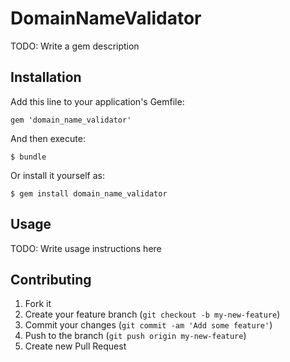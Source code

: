 # DomainNameValidator

TODO: Write a gem description

## Installation

Add this line to your application's Gemfile:

    gem 'domain_name_validator'

And then execute:

    $ bundle

Or install it yourself as:

    $ gem install domain_name_validator

## Usage

TODO: Write usage instructions here

## Contributing

1. Fork it
2. Create your feature branch (`git checkout -b my-new-feature`)
3. Commit your changes (`git commit -am 'Add some feature'`)
4. Push to the branch (`git push origin my-new-feature`)
5. Create new Pull Request
